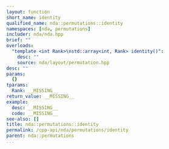 ```yaml
---
layout: function
short_name: identity
qualified_name: nda::permutations::identity
namespaces: [nda, permutations]
includer: nda/nda.hpp
brief: ""
overloads:
  "template <int Rank>\nstd::array<int, Rank> identity()":
    desc: ""
    source: nda/layout/permutation.hpp
desc: ""
params:
  {}
tparams:
  Rank: __MISSING__
return_value: __MISSING__
example:
  desc: __MISSING__
  code: __MISSING__
see-also: []
title: nda::permutations::identity
permalink: /cpp-api/nda/permutations/identity
parent: nda::permutations
...
```



